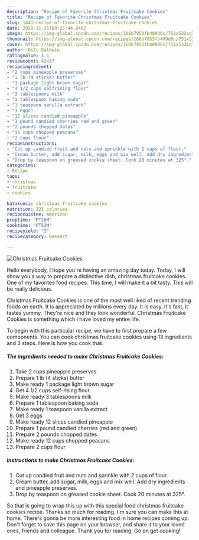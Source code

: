 ```yaml
---
description: "Recipe of Favorite Christmas Fruitcake Cookies"
title: "Recipe of Favorite Christmas Fruitcake Cookies"
slug: 1441-recipe-of-favorite-christmas-fruitcake-cookies
date: 2020-11-21T09:25:44.046Z
image: https://img-global.cpcdn.com/recipes/168b7953fb409d6c/751x532cq70/christmas-fruitcake-cookies-recipe-main-photo.jpg
thumbnail: https://img-global.cpcdn.com/recipes/168b7953fb409d6c/751x532cq70/christmas-fruitcake-cookies-recipe-main-photo.jpg
cover: https://img-global.cpcdn.com/recipes/168b7953fb409d6c/751x532cq70/christmas-fruitcake-cookies-recipe-main-photo.jpg
author: Bill Baldwin
ratingvalue: 4.1
reviewcount: 42437
recipeingredient:
- "2 cups pineapple preserves"
- "1 lb (4 sticks) butter"
- "1 package light brown sugar"
- "4 1/2 cups selfrising flour"
- "3 tablespoons milk"
- "1 tablespoon baking soda"
- "1 teaspoon vanilla extract"
- "3 eggs"
- "12 slices candied pineapple"
- "1 pound candied cherries red and green"
- "2 pounds chopped dates"
- "12 cups chopped peacans"
- "2 cups flour"
recipeinstructions:
- "Cut up candied fruit and nuts and sprinkle with 2 cups of flour."
- "Cream butter, add sugar, milk, eggs and mix well. Add dry ingredients and pineapple preserves."
- "Drop by teaspoon on greased cookie sheet. Cook 20 minutes at 325°."
categories:
- Recipe
tags:
- christmas
- fruitcake
- cookies

katakunci: christmas fruitcake cookies 
nutrition: 221 calories
recipecuisine: American
preptime: "PT26M"
cooktime: "PT53M"
recipeyield: "2"
recipecategory: Dessert

---
```



![Christmas Fruitcake Cookies](https://img-global.cpcdn.com/recipes/168b7953fb409d6c/751x532cq70/christmas-fruitcake-cookies-recipe-main-photo.jpg)

Hello everybody, I hope you're having an amazing day today. Today, I will show you a way to prepare a distinctive dish, christmas fruitcake cookies. One of my favorites food recipes. This time, I will make it a bit tasty. This will be really delicious.



Christmas Fruitcake Cookies is one of the most well liked of recent trending foods on earth. It is appreciated by millions every day. It is easy, it's fast, it tastes yummy. They're nice and they look wonderful. Christmas Fruitcake Cookies is something which I have loved my entire life.


To begin with this particular recipe, we have to first prepare a few components. You can cook christmas fruitcake cookies using 13 ingredients and 3 steps. Here is how you cook that.

<!--inarticleads1-->

##### The ingredients needed to make Christmas Fruitcake Cookies:

1. Take 2 cups pineapple preserves
1. Prepare 1 lb (4 sticks) butter
1. Make ready 1 package light brown sugar
1. Get 4 1/2 cups self-rising flour
1. Make ready 3 tablespoons milk
1. Prepare 1 tablespoon baking soda
1. Make ready 1 teaspoon vanilla extract
1. Get 3 eggs
1. Make ready 12 slices candied pineapple
1. Prepare 1 pound candied cherries (red and green)
1. Prepare 2 pounds chopped dates
1. Make ready 12 cups chopped peacans
1. Prepare 2 cups flour




<!--inarticleads2-->

##### Instructions to make Christmas Fruitcake Cookies:

1. Cut up candied fruit and nuts and sprinkle with 2 cups of flour.
1. Cream butter, add sugar, milk, eggs and mix well. Add dry ingredients and pineapple preserves.
1. Drop by teaspoon on greased cookie sheet. Cook 20 minutes at 325°.




So that is going to wrap this up with this special food christmas fruitcake cookies recipe. Thanks so much for reading. I'm sure you can make this at home. There's gonna be more interesting food in home recipes coming up. Don't forget to save this page on your browser, and share it to your loved ones, friends and colleague. Thank you for reading. Go on get cooking!
